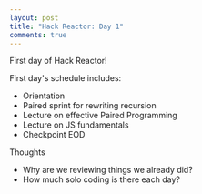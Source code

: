 ```yaml
---
layout: post
title: "Hack Reactor: Day 1"
comments: true
---
```


First day of Hack Reactor!

First day's schedule includes:
- Orientation
- Paired sprint for rewriting recursion
- Lecture on effective Paired Programming
- Lecture on JS fundamentals
- Checkpoint EOD

Thoughts
- Why are we reviewing things we already did?
- How much solo coding is there each day?